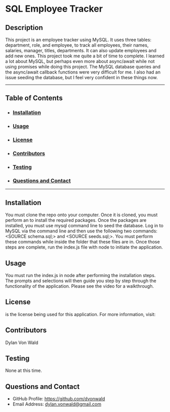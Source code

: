 # SQL Employee Tracker

## Description
This project is an employee tracker using MySQL. It uses three tables: department, role, and employee, to track all employees, their names, salaries, manager, titles, departments. It can also update employees and add new ones. This project took me quite a bit of time to complete.  I learned a lot about MySQL, but perhaps even more about async/await while not using promises while doing this project. The MySQL database queries and the async/await callback functions were very difficult for me. I also had an issue seeding the database, but I feel very confident in these things now.

---

## Table of Contents

- ### [Installation](#installation)

- ### [Usage](#usage)

- ### [License](#license)

- ### [Contributors](#contributions)

- ### [Testing](#testing)

- ### [Questions and Contact](#questions-and-contact)

---

## Installation

You must clone the repo onto your computer. Once it is cloned, you must perform an <npm i> to install the required packages. Once the packages are installed, you must use mysql command line to seed the database. Log in to MySQL via the command line and then use the following two commands: <SOURCE schema.sql;> and <SOURCE seeds.sql;>.  You must perform these commands while inside the folder that these files are in. Once those steps are complete, run the index.js file with node to initiate the application.

## Usage

You must run the index.js in node after performing the installation steps. The prompts and selections will then guide you step by step through the functionality of the application. Please see the video for a walkthrough.

## License

 is the license being used for this application.
For more information, visit: 

## Contributors

Dylan Von Wald

## Testing

None at this time.

## Questions and Contact

- GitHub Profile: https://github.com/dvonwald
- Email Address: dylan.vonwald@gmail.com
